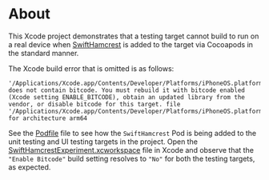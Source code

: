 # About

This Xcode project demonstrates that a testing target cannot build to run on a real device when [SwiftHamcrest](https://github.com/nschum/SwiftHamcrest) is added to the target via Cocoapods in the standard manner.

The Xcode build error that is omitted is as follows:

```
'/Applications/Xcode.app/Contents/Developer/Platforms/iPhoneOS.platform/Developer/Library/Frameworks/XCTest.framework/XCTest' does not contain bitcode. You must rebuild it with bitcode enabled (Xcode setting ENABLE_BITCODE), obtain an updated library from the vendor, or disable bitcode for this target. file '/Applications/Xcode.app/Contents/Developer/Platforms/iPhoneOS.platform/Developer/Library/Frameworks/XCTest.framework/XCTest' for architecture arm64
```

See the [Podfile](Podfile) file to see how the `SwiftHamcrest` Pod is being added to the unit testing and UI testing targets in the project. Open the [SwiftHamcrestExperiment.xcworkspace](SwiftHamcrestExperiment.xcworkspace) file in Xcode and observe that the `"Enable Bitcode"` build setting resolves to `"No"` for both the testing targets, as expected.
